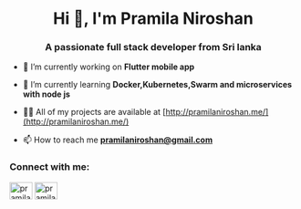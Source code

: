 <h1 align="center">Hi 👋, I'm Pramila Niroshan</h1>
<h3 align="center">A passionate full stack developer from Sri lanka</h3>

- 🔭 I’m currently working on **Flutter mobile app**

- 🌱 I’m currently learning **Docker,Kubernetes,Swarm and microservices with node js**

- 👨‍💻 All of my projects are available at [http://pramilaniroshan.me/](http://pramilaniroshan.me/)

- 📫 How to reach me **pramilaniroshan@gmail.com**

<h3 align="left">Connect with me:</h3>
<p align="left">
<a href="https://linkedin.com/in/pramilaniroshan" target="blank"><img align="center" src="https://raw.githubusercontent.com/rahuldkjain/github-profile-readme-generator/master/src/images/icons/Social/linked-in-alt.svg" alt="pramilaniroshan" height="30" width="40" /></a>
<a href="https://www.hackerrank.com/pramilaniroshan" target="blank"><img align="center" src="https://raw.githubusercontent.com/rahuldkjain/github-profile-readme-generator/master/src/images/icons/Social/hackerrank.svg" alt="pramilaniroshan" height="30" width="40" /></a>
</p>

